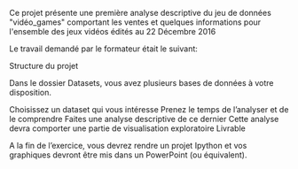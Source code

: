Ce projet présente une première analyse descriptive du jeu de données "vidéo_games" comportant les ventes et quelques informations pour l'ensemble des jeux vidéos édités au 22 Décembre 2016

Le travail demandé par le formateur était le suivant:

Structure du projet

Dans le dossier Datasets, vous avez plusieurs bases de données à votre disposition. 

Choisissez un dataset qui vous intéresse
Prenez le temps de l’analyser et de le comprendre 
Faites une analyse descriptive de ce dernier 
Cette analyse devra comporter une partie de visualisation exploratoire
Livrable

A la fin de l’exercice, vous devrez rendre un projet Ipython et vos graphiques devront être mis dans un PowerPoint (ou équivalent). 
